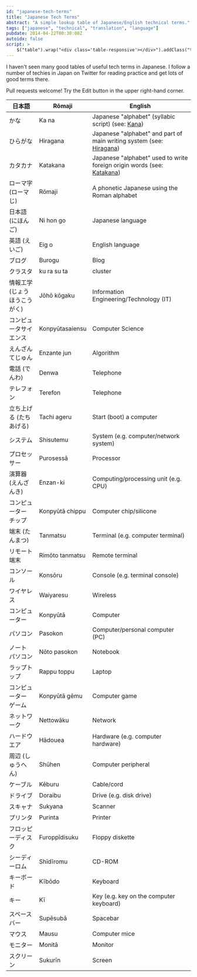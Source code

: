 ```yaml
---
id: "japanese-tech-terms"
title: "Japanese Tech Terms"
abstract: "A simple lookup table of Japanese/English technical terms."
tags: ["japanese", "technical", "translation", "language"]
pubdate: 2014-04-22T00:30:00Z
autoidx: false
script: >
    $("table").wrap("<div class='table-responsive'></div>").addClass("table table-bordered table-striped");
---
```


I haven't seen many good tables of useful tech terms in Japanese. I follow a number of techies in
Japan on Twitter for reading practice and get lots of good terms there.

Pull requests welcome! Try the Edit button in the upper right-hand corner.

日本語                        | Rōmaji                 | English
------------------------------|------------------------|-----------------------------------------------------------------------
かな                          | Ka na                  | Japanese "alphabet" (syllabic script) (see: [Kana](http://en.wikipedia.org/wiki/Kana))
ひらがな                      | Hiragana               | Japanese "alphabet" and part of main writing system (see: [Hiragana](http://en.wikipedia.org/wiki/Hiragana))
カタカナ                      | Katakana               | Japanese "alphabet" used to write foreign origin words (see: [Katakana](http://en.wikipedia.org/wiki/Katakana))
ローマ字 (ローマじ)           | Rōmaji                 | A phonetic Japanese using the Roman alphabet
日本語 (にほんご)             | Ni hon go              | Japanese language
英語 (えいご)                 | Eig o                  | English language
ブログ                        | Burogu                 | Blog
クラスタ                      | ku ra su ta            | cluster
情報工学 (じょうほうこうがく) | Jōhō kōgaku            | Information Engineering/Technology (IT)
コンピュータサイエンス        | Konpyūtasaiensu        | Computer Science
えんざんてじゅん              | Enzante jun            | Algorithm
電話 (でんわ)                 | Denwa                  | Telephone
テレフォン                    | Terefon                | Telephone
立ち上げる (たちあげる)       | Tachi ageru            | Start (boot) a computer
システム                      | Shisutemu              | System (e.g. computer/network system)
プロセッサー                  | Purosessā              | Processor
演算器 (えんざんき)           | Enzan-ki               | Computing/processing unit (e.g. CPU)
コンピューター チップ         | Konpyūtā chippu        | Computer chip/silicone
端末 (たんまつ)               | Tanmatsu               | Terminal (e.g. computer terminal)
リモート端末                  | Rimōto tanmatsu        | Remote terminal
コンソール                    | Konsōru                | Console (e.g. terminal console)
ワイヤレス                    | Waiyaresu              | Wireless
コンピューター                | Konpyūtā               | Computer
パソコン                      | Pasokon                | Computer/personal computer (PC)
ノート パソコン               | Nōto pasokon           | Notebook
ラップトップ                  | Rappu toppu            | Laptop
コンピューター ゲーム         | Konpyūtā gēmu          | Computer game
ネットワーク                  | Nettowāku              | Network
ハードウエア                  | Hādouea                | Hardware (e.g. computer hardware)
周辺 (しゅうへん)             | Shūhen                 | Computer peripheral
ケーブル                      | Kēburu                 | Cable/cord
ドライブ                      | Doraibu                | Drive (e.g. disk drive)
スキャナ                      | Sukyana                | Scanner
プリンタ                      | Purinta                | Printer
フロッピーディスク            | Furoppīdisuku          | Floppy diskette
シーディーロム                | Shīdīromu              | CD-ROM
キーボード                    | Kībōdo                 | Keyboard
キー                          | Kī                     | Key (e.g. key on the computer keyboard)
スペースバー                  | Supēsubā               | Spacebar
マウス                        | Mausu                  | Computer mice
モニター                      | Monitā                 | Monitor
スクリーン                    | Sukurīn                | Screen
